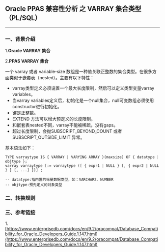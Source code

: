 ## Oracle PPAS 兼容性分析 之 VARRAY 集合类型（PL/SQL）
---

### 一、背景介绍

1.**Oracle VARRAY 集合**




2.**PPAS VARRAY 集合**

一个 varray 或者 variable-size 数组是一种值关联正整数的集合类型。在很多方面类似于嵌套表（nested）。主要有以下特性：

+ varray类型定义必须设置一个最大长度限制，然后可以定义类型变量varray variables。
+ 当varray variables定义后，初始化是一个null集合，null可变数组必须使用constructor进行初始化。
+ 键是正整数。
+ EXTEND 方法可以增大预定义的长度限制。
+ 和嵌套表nested不同，varray不能被稀疏，没有gaps。
+ 超过长度限制，会抛SUBSCRIPT_BEYOND_COUNT 或者 SUBSCRIPT_OUTSIDE_LIMIT 异常。

基本语法如下：
```
TYPE varraytype IS { VARRAY | VARYING ARRAY }(maxsize) OF { datatype | objtype };
varray varraytype [:= varraytype ([ { expr1 | NULL } [, { expr2 | NULL } ] [, ...] ])] ;

-- datatype:指内置的标量数据类型，如：VARCHAR2、NUMBER
-- objtype:预先定义的对象类型
```



### 二、转换规则

### 三、参考链接
1.[https://www.enterprisedb.com/docs/en/9.2/oracompat/Database_Compatibility_for_Oracle_Developers_Guide.1.147.html](https://www.enterprisedb.com/docs/en/9.2/oracompat/Database_Compatibility_for_Oracle_Developers_Guide.1.147.html)
